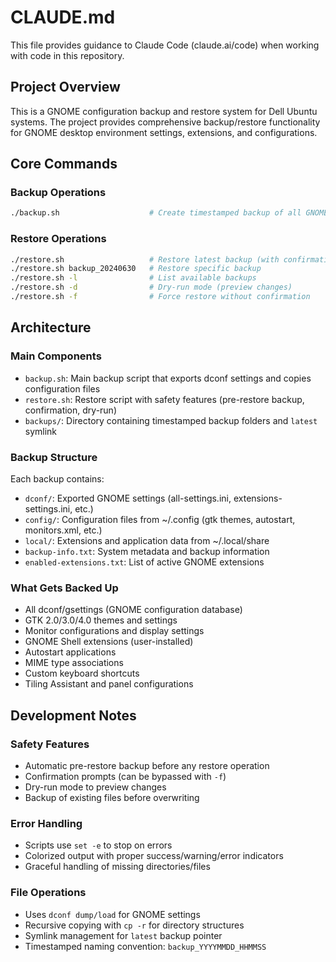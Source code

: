 # CLAUDE.md

This file provides guidance to Claude Code (claude.ai/code) when working with code in this repository.

## Project Overview

This is a GNOME configuration backup and restore system for Dell Ubuntu systems. The project provides comprehensive backup/restore functionality for GNOME desktop environment settings, extensions, and configurations.

## Core Commands

### Backup Operations
```bash
./backup.sh                    # Create timestamped backup of all GNOME settings
```

### Restore Operations  
```bash
./restore.sh                   # Restore latest backup (with confirmation)
./restore.sh backup_20240630   # Restore specific backup
./restore.sh -l                # List available backups
./restore.sh -d                # Dry-run mode (preview changes)
./restore.sh -f                # Force restore without confirmation
```

## Architecture

### Main Components
- `backup.sh`: Main backup script that exports dconf settings and copies configuration files
- `restore.sh`: Restore script with safety features (pre-restore backup, confirmation, dry-run)
- `backups/`: Directory containing timestamped backup folders and `latest` symlink

### Backup Structure
Each backup contains:
- `dconf/`: Exported GNOME settings (all-settings.ini, extensions-settings.ini, etc.)
- `config/`: Configuration files from ~/.config (gtk themes, autostart, monitors.xml, etc.)
- `local/`: Extensions and application data from ~/.local/share
- `backup-info.txt`: System metadata and backup information
- `enabled-extensions.txt`: List of active GNOME extensions

### What Gets Backed Up
- All dconf/gsettings (GNOME configuration database)
- GTK 2.0/3.0/4.0 themes and settings
- Monitor configurations and display settings
- GNOME Shell extensions (user-installed)
- Autostart applications
- MIME type associations
- Custom keyboard shortcuts
- Tiling Assistant and panel configurations

## Development Notes

### Safety Features
- Automatic pre-restore backup before any restore operation
- Confirmation prompts (can be bypassed with `-f`)
- Dry-run mode to preview changes
- Backup of existing files before overwriting

### Error Handling
- Scripts use `set -e` to stop on errors
- Colorized output with proper success/warning/error indicators
- Graceful handling of missing directories/files

### File Operations
- Uses `dconf dump/load` for GNOME settings
- Recursive copying with `cp -r` for directory structures
- Symlink management for `latest` backup pointer
- Timestamped naming convention: `backup_YYYYMMDD_HHMMSS`